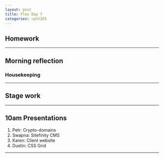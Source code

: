 ```yaml
---
layout: post
title: Flex Day 7
categories: cpnt265
---
```


## Homework

---

## Morning reflection
### Housekeeping

---

## Stage work

---

## 10am Presentations
1. Petr: Crypto-domains
2. Swapna: Sitefinity CMS
3. Karen: Client website
4. Dustin: CSS Grid

---
